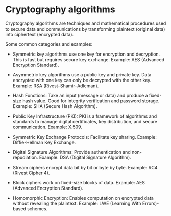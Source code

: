 # Cryptography algorithms

Cryptography algorithms are techniques and mathematical procedures used to secure data and communications by transforming plaintext (original data) into ciphertext (encrypted data).

Some common categories and examples:

* Symmetric key algorithms use one key for encryption and decryption. This is fast but requires secure key exchange. Example: AES (Advanced Encryption Standard).

* Asymmetric key algorithms use a public key and private key. Data encrypted with one key can only be decrypted with the other key. Example: RSA (Rivest–Shamir–Adleman).

* Hash Functions: Take an input (message or data) and produce a fixed-size hash value. Good for integrity verification and password storage. Example: SHA (Secure Hash Algorithm).

* Public Key Infrastructure (PKI): PKI is a framework of algorithms and standards to manage digital certificates, key distribution, and secure communication. Example: X.509.

* Symmetric Key Exchange Protocols: Facilitate key sharing. Example: Diffie-Hellman Key Exchange.
  
* Digital Signature Algorithms: Provide authentication and non-repudiation. Example: DSA (Digital Signature Algorithm).

* Stream ciphers encrypt data bit by bit or byte by byte. Example: RC4 (Rivest Cipher 4).

* Block ciphers work on fixed-size blocks of data. Example: AES (Advanced Encryption Standard).

* Homomorphic Encryption: Enables computation on encrypted data without revealing the plaintext. Example: LWE (Learning With Errors)-based schemes.
